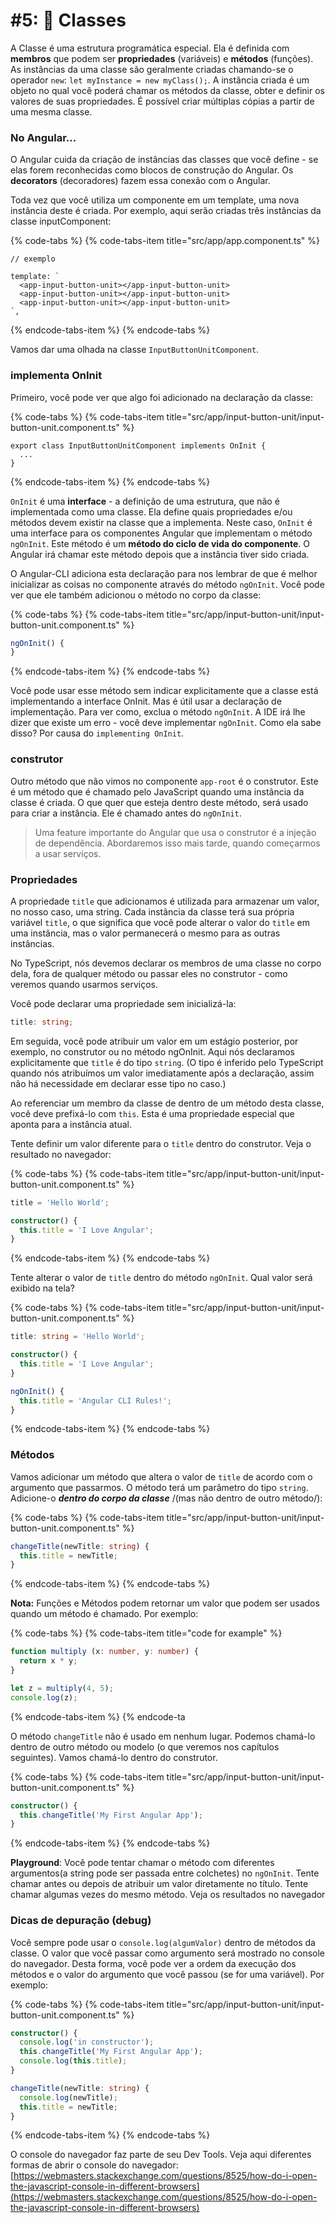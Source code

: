 # #5: 💼 Classes

A Classe é uma estrutura programática especial. Ela é definida com **membros** que podem ser **propriedades** (variáveis) e **métodos** (funções). As instâncias da uma classe são geralmente criadas chamando-se o operador ```new```: ```let myInstance = new myClass();```. A instância criada é um objeto no qual você poderá chamar os métodos da classe, obter e definir os valores de suas propriedades. É possível criar múltiplas cópias a partir de uma mesma classe.

### No Angular...

O Angular cuida da criação de instâncias das classes que você define - se elas forem reconhecidas como blocos de construção do Angular. Os **decorators** (decoradores) fazem essa conexão com o Angular.

Toda vez que você utiliza um componente em um template, uma nova instância deste é criada. Por exemplo, aqui serão criadas três instâncias da classe inputComponent:

{% code-tabs %}
{% code-tabs-item title="src/app/app.component.ts" %}
```markup
// exemplo

template: `
  <app-input-button-unit></app-input-button-unit>
  <app-input-button-unit></app-input-button-unit>
  <app-input-button-unit></app-input-button-unit>
`,
```
{% endcode-tabs-item %}
{% endcode-tabs %}

Vamos dar uma olhada na classe ```InputButtonUnitComponent```.

### implementa OnInit

Primeiro, você pode ver que algo foi adicionado na declaração da classe:

{% code-tabs %}
{% code-tabs-item title="src/app/input-button-unit/input-button-unit.component.ts" %}

``` ypescript
export class InputButtonUnitComponent implements OnInit {
  ...
}
```

{% endcode-tabs-item %}
{% endcode-tabs %}

`OnInit` é uma **interface** - a definição de uma estrutura, que não é implementada como uma classe. Ela define quais propriedades e/ou métodos devem existir na classe que a implementa. Neste caso, `OnInit` é uma interface para os componentes Angular que implementam o método `ngOnInit`. Este método é um **método do ciclo de vida do componente**. O Angular irá chamar este método depois que a instância tiver sido criada.

O Angular-CLI adiciona esta declaração para nos lembrar de que é melhor inicializar as coisas no componente através do método `ngOnInit`. Você pode ver que ele também adicionou o método no corpo da classe:

{% code-tabs %}
{% code-tabs-item title="src/app/input-button-unit/input-button-unit.component.ts" %}

```typescript
ngOnInit() {
}
```

{% endcode-tabs-item %}
{% endcode-tabs %}

Você pode usar esse método sem indicar explicitamente que a classe está implementando a interface OnInit. Mas é útil usar a declaração de implementação. Para ver como, exclua o método `ngOnInit`. A IDE irá lhe dizer que existe um erro - você deve implementar `ngOnInit`. Como ela sabe disso? Por causa do `implementing OnInit`.

### construtor

Outro método que não vimos no componente `app-root` é o construtor. Este é um método que é chamado pelo JavaScript quando uma instância da classe é criada. O que quer que esteja dentro deste método, será usado para criar a instância. Ele é chamado antes do `ngOnInit`.
> Uma feature importante do Angular que usa o construtor é a injeção de dependência. Abordaremos isso mais tarde, quando começarmos a usar serviços.

### Propriedades

A propriedade `title` que adicionamos é utilizada para armazenar um valor, no nosso caso, uma string. Cada instância da classe terá sua própria variável `title`, o que significa que você pode alterar o valor do `title` em uma instância, mas o valor permanecerá o mesmo para as outras instâncias.

No TypeScript, nós devemos declarar os membros de uma classe no corpo dela, fora de qualquer método ou passar eles no construtor - como veremos quando usarmos serviços.

Você pode declarar uma propriedade sem inicializá-la:

```typescript
title: string;
```

Em seguida, você pode atribuir um valor em um estágio posterior, por exemplo, no construtor ou no método ngOnInit. Aqui nós declaramos explicitamente que `title` é do tipo `string`. \(O tipo é inferido pelo TypeScript quando nós atribuímos um valor imediatamente após a declaração, assim não há necessidade em declarar esse tipo no caso.\)

Ao referenciar um membro da classe de dentro de um método desta classe, você deve prefixá-lo com `this`. Esta é uma propriedade especial que aponta para a instância atual.

Tente definir um valor diferente para o `title` dentro do construtor. Veja o resultado no navegador:

{% code-tabs %}
{% code-tabs-item title="src/app/input-button-unit/input-button-unit.component.ts" %}

```typescript
title = 'Hello World';

constructor() { 
  this.title = 'I Love Angular';
}
```

{% endcode-tabs-item %}
{% endcode-tabs %}

Tente alterar o valor de `title` dentro do método `ngOnInit`. Qual valor será exibido na tela?


{% code-tabs %}
{% code-tabs-item title="src/app/input-button-unit/input-button-unit.component.ts" %}

```typescript
title: string = 'Hello World';

constructor() { 
  this.title = 'I Love Angular';
}

ngOnInit() { 
  this.title = 'Angular CLI Rules!';
}
```

{% endcode-tabs-item %}
{% endcode-tabs %}

### Métodos

Vamos adicionar um método que altera o valor de `title` de acordo com o argumento que passarmos. O método terá um parâmetro do tipo `string`. Adicione-o ***dentro do corpo da classe*** /(mas não dentro de outro método/):


{% code-tabs %}
{% code-tabs-item title="src/app/input-button-unit/input-button-unit.component.ts" %}

```typescript
changeTitle(newTitle: string) {
  this.title = newTitle;
}
```

{% endcode-tabs-item %}
{% endcode-tabs %}

**Nota:** Funções e Métodos podem retornar um valor que podem ser usados quando um método é chamado. Por exemplo:

{% code-tabs %}
{% code-tabs-item title="code for example" %}

```typescript
function multiply (x: number, y: number) {
  return x * y;
}

let z = multiply(4, 5);
console.log(z);
```

{% endcode-tabs-item %}
{% endcode-ta

O método `changeTitle` não é usado em nenhum lugar. Podemos chamá-lo dentro de outro método ou modelo \(o que veremos nos capítulos seguintes\). Vamos chamá-lo dentro do construtor.

{% code-tabs %}
{% code-tabs-item title="src/app/input-button-unit/input-button-unit.component.ts" %}

```typescript
constructor() { 
  this.changeTitle('My First Angular App');
}
```

{% endcode-tabs-item %}
{% endcode-tabs %}

**Playground**: Você pode tentar chamar o método com diferentes argumentos\(a string pode ser passada entre colchetes\) no `ngOnInit`. Tente chamar antes ou depois de atribuir um valor diretamente no título. Tente chamar algumas vezes do mesmo método. Veja os resultados no navegador

### Dicas de depuração (debug)

Você sempre pode usar o `console.log(algumValor)` dentro de métodos da classe. O valor que você passar como argumento será mostrado no console do navegador. Desta forma, você pode ver a ordem da execução dos métodos e o valor do argumento que você passou (se for uma variável). Por exemplo:

{% code-tabs %}
{% code-tabs-item title="src/app/input-button-unit/input-button-unit.component.ts" %}

```typescript
constructor() { 
  console.log('in constructor');
  this.changeTitle('My First Angular App');
  console.log(this.title);
}

changeTitle(newTitle: string) {
  console.log(newTitle);
  this.title = newTitle;
}
```

{% endcode-tabs-item %}
{% endcode-tabs %}

O console do navegador faz parte de seu Dev Tools. Veja aqui diferentes formas de abrir o console do navegador:[https://webmasters.stackexchange.com/questions/8525/how-do-i-open-the-javascript-console-in-different-browsers](https://webmasters.stackexchange.com/questions/8525/how-do-i-open-the-javascript-console-in-different-browsers)
